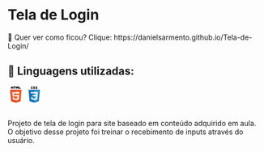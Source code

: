 # Tela de Login

<p align="left"> 
🚀  Quer ver como ficou? Clique:
https://danielsarmento.github.io/Tela-de-Login/
 </p>

## 🚀 Linguagens utilizadas:

<code><img height="32" src="https://raw.githubusercontent.com/github/explore/80688e429a7d4ef2fca1e82350fe8e3517d3494d/topics/html/html.png" alt="HTML5"/></code>
<code><img height="32" src="https://raw.githubusercontent.com/github/explore/80688e429a7d4ef2fca1e82350fe8e3517d3494d/topics/css/css.png" alt="CSS"/></code>

##
<p> Projeto de tela de login para site baseado em conteúdo adquirido em aula. O objetivo desse projeto foi treinar o recebimento de inputs através do usuário.

